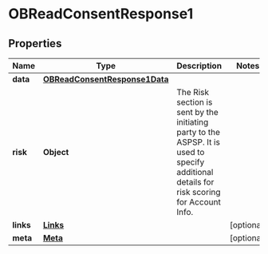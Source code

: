 

# OBReadConsentResponse1


## Properties

| Name | Type | Description | Notes |
|------------ | ------------- | ------------- | -------------|
|**data** | [**OBReadConsentResponse1Data**](OBReadConsentResponse1Data.md) |  |  |
|**risk** | **Object** | The Risk section is sent by the initiating party to the ASPSP. It is used to specify additional details for risk scoring for Account Info. |  |
|**links** | [**Links**](Links.md) |  |  [optional] |
|**meta** | [**Meta**](Meta.md) |  |  [optional] |



